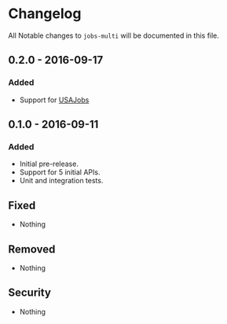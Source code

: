 # Changelog
All Notable changes to `jobs-multi` will be documented in this file.

## 0.2.0 - 2016-09-17

### Added
- Support for [USAJobs](https://github.com/jobapis/jobs-usajobs)

## 0.1.0 - 2016-09-11

### Added
- Initial pre-release.
- Support for 5 initial APIs.
- Unit and integration tests.

## Fixed
- Nothing

## Removed
- Nothing

## Security
- Nothing
